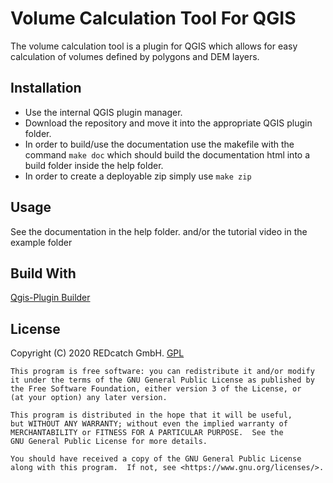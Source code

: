 # Volume Calculation Tool For QGIS

The volume calculation tool is a plugin for QGIS which allows for easy calculation of volumes defined by polygons and DEM layers.

## Installation

- Use the internal QGIS plugin manager.
- Download the repository and move it into the appropriate QGIS plugin folder.
- In order to build/use the documentation use the makefile with the command `make doc` which should build the documentation html into a build folder inside the help folder.
- In order to create a deployable zip simply use `make zip`

## Usage

See the documentation in the help folder.
and/or the tutorial video in the example folder

## Build With

[Qgis-Plugin Builder](https://github.com/g-sherman/Qgis-Plugin-Builder/)

## License
Copyright (C) 2020 REDcatch GmbH.
[GPL](https://www.gnu.org/licenses/gpl-3.0.en.html)

    This program is free software: you can redistribute it and/or modify
    it under the terms of the GNU General Public License as published by
    the Free Software Foundation, either version 3 of the License, or
    (at your option) any later version.

    This program is distributed in the hope that it will be useful,
    but WITHOUT ANY WARRANTY; without even the implied warranty of
    MERCHANTABILITY or FITNESS FOR A PARTICULAR PURPOSE.  See the
    GNU General Public License for more details.

    You should have received a copy of the GNU General Public License
    along with this program.  If not, see <https://www.gnu.org/licenses/>.
